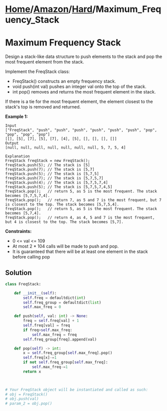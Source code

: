# [Home](./../..)/[Amazon](./..)/[Hard](./)/Maximum_Frequency_Stack
<h1>Maximum Frequency Stack</h1>

<p>
Design a stack-like data structure to push elements to the stack and pop the most frequent element from the stack.

Implement the FreqStack class:
</p>

- FreqStack() constructs an empty frequency stack.
- void push(int val) pushes an integer val onto the top of the stack.
- int pop() removes and returns the most frequent element in the stack.

<p>
If there is a tie for the most frequent element, the element closest to the stack's top is removed and returned.
</p>

<b>Example 1:</b>

    Input
    ["FreqStack", "push", "push", "push", "push", "push", "push", "pop", "pop", "pop", "pop"]
    [[], [5], [7], [5], [7], [4], [5], [], [], [], []]
    Output
    [null, null, null, null, null, null, null, 5, 7, 5, 4]

    Explanation
    FreqStack freqStack = new FreqStack();
    freqStack.push(5); // The stack is [5]
    freqStack.push(7); // The stack is [5,7]
    freqStack.push(5); // The stack is [5,7,5]
    freqStack.push(7); // The stack is [5,7,5,7]
    freqStack.push(4); // The stack is [5,7,5,7,4]
    freqStack.push(5); // The stack is [5,7,5,7,4,5]
    freqStack.pop();   // return 5, as 5 is the most frequent. The stack becomes [5,7,5,7,4].
    freqStack.pop();   // return 7, as 5 and 7 is the most frequent, but 7 is closest to the top. The stack becomes [5,7,5,4].
    freqStack.pop();   // return 5, as 5 is the most frequent. The stack becomes [5,7,4].
    freqStack.pop();   // return 4, as 4, 5 and 7 is the most frequent, but 4 is closest to the top. The stack becomes [5,7].

<b>Constraints:</b>

- 0 <= val <= 109
- At most 2 * 104 calls will be made to push and pop.
- It is guaranteed that there will be at least one element in the stack before calling pop

<h2>Solution</h2>

```python
class FreqStack:

    def __init__(self):
        self.freq = defaultdict(int)
        self.freq_group = defaultdict(list)
        self.max_freq = 0

    def push(self, val: int) -> None:
        freq = self.freq[val] + 1
        self.freq[val] = freq
        if freq>self.max_freq:
            self.max_freq = freq
        self.freq_group[freq].append(val)

    def pop(self) -> int:
        x = self.freq_group[self.max_freq].pop()
        self.freq[x]-=1
        if not self.freq_group[self.max_freq]:
            self.max_freq-=1
        return x
            


# Your FreqStack object will be instantiated and called as such:
# obj = FreqStack()
# obj.push(val)
# param_2 = obj.pop()
```
